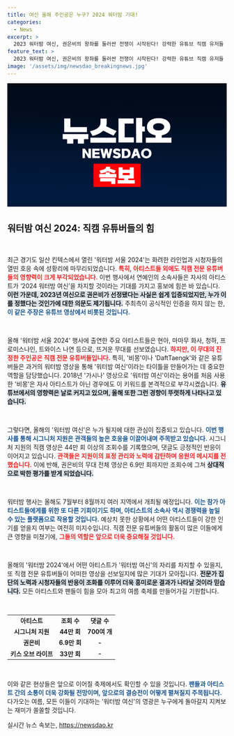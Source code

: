 ```yaml
---
title: 여신 올해 주인공은 누구? 2024 워터밤 기대!
categories:
  - News
excerpt: >
  2023 워터밤 여신, 권은비의 왕좌를 둘러싼 전쟁이 시작된다! 강력한 유튜브 직캠 유저들 속, 시그니처 지원이 최초의 1승을 거머쥐며 화제에 오르는데... 과연 올해 여신의 영예는 누가 차지할까?
feature_text: >
  2023 워터밤 여신, 권은비의 왕좌를 둘러싼 전쟁이 시작된다! 강력한 유튜브 직캠 유저들 속, 시그니처 지원이 최초의 1승을 거머쥐며 화제에 오르는데... 과연 올해 여신의 영예는 누가 차지할까?
image: '/assets/img/newsdao_breakingnews.jpg'
---
```


<p><img src="/assets/img/newsdao_breakingnews.jpg" alt="cryptoinkorea 속보" /></p>

<h2 data-ke-size="size26">워터밤 여신 2024: 직캠 유튜버들의 힘</h2>

<p data-ke-size="size16">&nbsp;</p>

<p>최근 경기도 일산 킨텍스에서 열린 '워터밤 서울 2024'는 화려한 라인업과 시청자들의 열띤 호응 속에 성황리에 마무리되었습니다. <b><span style="color: #ee2323;">특히, 아티스트들 외에도 직캠 전문 유튜버들의 영향력이 크게 부각되었습니다.</span></b> 이번 행사에서 연예인의 소속사들은 자사의 아티스트가 ‘2024 워터밤 여신’을 차지할 것이라는 기대를 가지고 홍보에 힘쓴 바 있습니다. <b><span style="background-color: #21538527;">이런 가운데, 2023년 여신으로 권은비가 선정됐다는 사실은 쉽게 입증되었지만, 누가 이를 정했다는 것인가에 대한 의문도 제기됩니다.</span></b> 주최측이 공식적인 인증을 하지 않는 한, <b><span style="color: #1a5490;">이 같은 주장은 유튜브 영상에서 비롯된 것입니다.</span></b></p>

<p data-ke-size="size16">&nbsp;</p>

<p>올해 '워터밤 서울 2024' 행사에 출연한 주요 아티스트들은 현아, 마마무 화사, 청하, 프로미스나인, 트와이스 나연 등으로, 뜨거운 무대를 선보였습니다. <b><span style="color: #ee2323;">하지만, 이 무대의 진정한 주인공은 직캠 전문 유튜버들입니다.</span></b> 특히, '비몽'이나 'DaftTaengk'와 같은 유튜버들은 과거의 워터밤 영상을 통해 '워터밤 여신'이라는 타이틀을 만들어가는 데 중요한 역할을 담당했습니다. 2018년 '가시나' 영상으로 '워터밤 여신'이라는 용어를 처음 사용한 '비몽'은 자사 아티스트가 아닌 경우에도 이 키워드를 본격적으로 부각시켰습니다. <b><span style="background-color: #21538527;">유튜브에서의 영향력은 날로 커지고 있으며, 올해 또한 그런 경향이 뚜렷하게 나타나고 있습니다.</span></b></p>

<p data-ke-size="size16">&nbsp;</p>

<p>그렇다면, 올해의 '워터밤 여신'은 누가 될지에 대한 관심이 집중되고 있습니다. <b><span style="color: #1a5490;">이번 행사를 통해 시그니처 지원은 관객들의 높은 호응을 이끌어내며 주목받고 있습니다.</span></b> 시그니처 지원의 직캠 영상은 44만 회 이상의 조회수를 기록했으며, 댓글도 긍정적인 반응이 이어지고 있습니다. <b><span style="color: #ee2323;">관객들은 지원이의 표정 관리와 노력에 감탄하며 응원의 메시지를 전했습니다.</span></b> 이에 반해, 권은비의 무대 전체 영상은 6.9만 회까지만 조회수에 그쳐 <b><span style="background-color: #21538527;">상대적으로 박한 평가를 받게 되었습니다.</span></b></p>

<p data-ke-size="size16">&nbsp;</p>

<p>워터밤 행사는 올해도 7월부터 8월까지 여러 지역에서 개최될 예정입니다. <b><span style="color: #1a5490;">이는 참가 아티스트들에게를 위한 또 다른 기회이기도 하며, 아티스트의 소속사 역시 경쟁력을 높일 수 있는 플랫폼으로 작용할 것입니다.</span></b> 예상치 못한 상황에서 어떤 아티스트들이 강한 인기를 얻을지 여부는 여전히 미지수입니다. 직캠 전문 유튜버들의 활동이 많은 이들에게 큰 영향을 미쳤기에, <b><span style="color: #ee2323;">그들의 역할은 앞으로 더욱 중요해질 것입니다.</span></b> </p>

<p data-ke-size="size16">&nbsp;</p>

<p>올해의 '워터밤 2024'에서 어떤 아티스트가 '워터밤 여신'의 자리를 차지할 수 있을지, 또 직캠 전문 유튜버들이 어떠한 영상을 선보일지에 많은 기대가 모아집니다. <b><span style="background-color: #21538527;">전문가 집단의 노력과 시청자들의 반응이 조화를 이루어 더욱 흥미로운 결과가 나타날 것이라 믿습니다.</span></b> 모든 아티스트와 팬들이 힘을 모아 최고의 여름 축제를 만들어가길 기원합니다. </p>

<p data-ke-size="size16">&nbsp;</p>

<table>
<tr>
<td style="text-align: center; height: 17px;"><b>아티스트</b></td>
<td style="text-align: center; height: 17px;"><b>조회 수</b></td>
<td style="text-align: center; height: 17px;"><b>댓글 수</b></td>
</tr>
<tr>
<td style="text-align: center; height: 17px;"><b>시그니처 지원</b></td>
<td style="text-align: center; height: 17px;"><b>44만 회</b></td>
<td style="text-align: center; height: 17px;"><b>700여 개</b></td>
</tr>
<tr>
<td style="text-align: center; height: 17px;"><b>권은비</b></td>
<td style="text-align: center; height: 17px;"><b>6.9만 회</b></td>
<td style="text-align: center; height: 17px;"><b>-</b></td>
</tr>
<tr>
<td style="text-align: center; height: 17px;"><b>키스 오브 라이프</b></td>
<td style="text-align: center; height: 17px;"><b>33만 회</b></td>
<td style="text-align: center; height: 17px;"><b>-</b></td>
</tr>
</table>

<p data-ke-size="size16">&nbsp;</p>

<p>이와 같은 현상들은 앞으로 이어질 축제에서도 확인할 수 있을 것입니다. <b><span style="color: #1a5490;">팬들과 아티스트 간의 소통이 더욱 강화될 전망이며, 앞으로의 결승전이 어떻게 펼쳐질지 주목됩니다.</span></b> 다가오는 여름, 모든 이들이 기대하는 '워터밤 여신'의 영광은 누구에게 돌아갈지 지켜보는 재미가 쏠쏠할 것입니다.</p>
실시간 뉴스 속보는, <a href="https://newsdao.kr" rel="dofollow">https://newsdao.kr</a>



